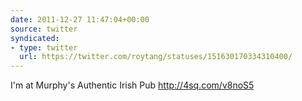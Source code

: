 ```yaml
---
date: 2011-12-27 11:47:04+00:00
source: twitter
syndicated:
- type: twitter
  url: https://twitter.com/roytang/statuses/151630170334310400/
---
```


I'm at Murphy's Authentic Irish Pub http://4sq.com/v8noS5